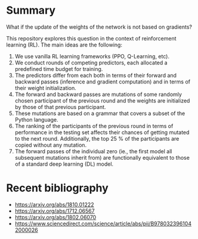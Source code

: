# Summary

What if the update of the weights of the network is not based on gradients?

This repository explores this question in the context of reinforcement learning (RL). The main
ideas are the following:

1. We use vanilla RL learning frameworks (PPO, Q-Learning, etc).
2. We conduct rounds of competing predictors, each allocated a predefined time budget for training.
3. The predictors differ from each both in terms of their forward and backward passes (inference and
   gradient computation) and in terms of their weight initialization.
5. The forward and backward passes are mutations of some randomly chosen participant of the previous
   round and the weights are initialized by those of that previous participant.
6. These mutations are based on a grammar that covers a subset of the Python language.
7. The ranking of the participants of the previous round in terms of performance in the testing set
   affects their chances of getting mutated to the next round. Additionally, the top 25 % of the
   participants are copied without any mutation.
8. The forward passes of the individual zero (ie., the first model all subsequent mutations inherit
   from) are functionally equivalent to those of a standard deep learning (DL) model.


# Recent bibliography

 * https://arxiv.org/abs/1810.01222
 * https://arxiv.org/abs/1712.06567
 * https://arxiv.org/abs/1802.06070
 * https://www.sciencedirect.com/science/article/abs/pii/B9780323961042000026
